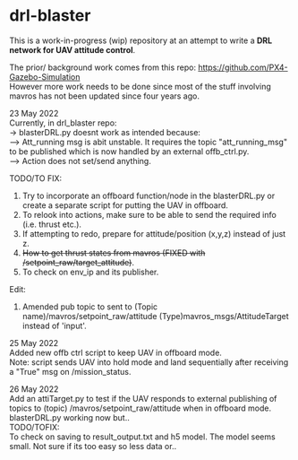 # drl-blaster
This is a work-in-progress (wip) repository at an attempt to write a **DRL network for UAV attitude control**.  

The prior/ background work comes from this repo: https://github.com/PX4-Gazebo-Simulation  
However more work needs to be done since most of the stuff involving mavros has not been updated since four years ago.  

23 May 2022  
Currently, in drl_blaster repo:  
-> blasterDRL.py doesnt work as intended because:  
--> Att_running msg is abit unstable. It requires the topic "att_running_msg" to be published which is now handled by an external offb_ctrl.py.   
--> Action does not set/send anything.  

TODO/TO FIX:  
1) Try to incorporate an offboard function/node in the blasterDRL.py or create a separate script for putting the UAV in offboard.  
2) To relook into actions, make sure to be able to send the required info (i.e. thrust etc.).  
3) If attempting to redo, prepare for attitude/position (x,y,z) instead of just z.  
4) ~~How to get thrust states from mavros (FIXED with /setpoint_raw/target_attitude)~~.  
5) To check on env_ip and its publisher.  


Edit:  
1) Amended pub topic to sent to (Topic name)/mavros/setpoint_raw/attitude (Type)mavros_msgs/AttitudeTarget instead of 'input'.  


25 May 2022  
Added new offb ctrl script to keep UAV in offboard mode.  
Note: script sends UAV into hold mode and land sequentially after receiving a "True" msg on /mission_status.  

26 May 2022  
Add an attiTarget.py to test if the UAV responds to external publishing of topics to (topic) /mavros/setpoint_raw/attitude when in offboard mode.  
blasterDRL.py working now but..  
TODO/TOFIX:  
To check on saving to result_output.txt and h5 model. The model seems small. Not sure if its too easy so less data or..  
